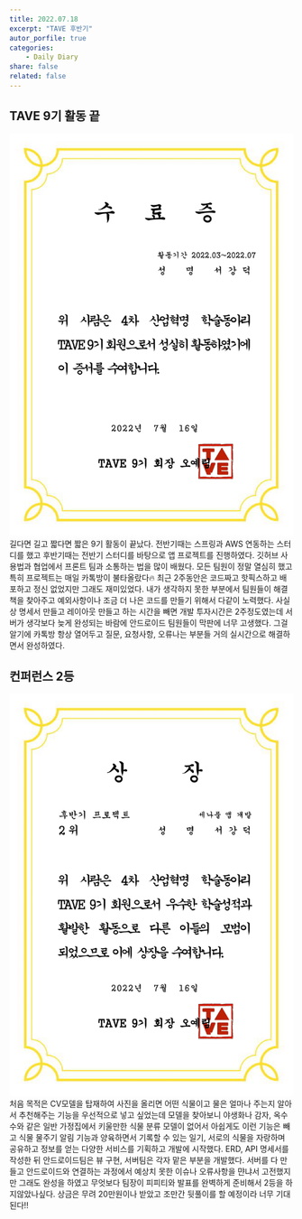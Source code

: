 ```yaml
---
title: 2022.07.18
excerpt: "TAVE 후반기"
autor_porfile: true
categories:
    - Daily Diary
share: false
related: false
---
```


## TAVE 9기 활동 끝
<div><img src = "../../assets/images/blogImg/서강덕_수료증.png"/></div>
길다면 길고 짧다면 짧은 9기 활동이 끝났다. 전반기때는 스프링과 AWS 연동하는 스터디를 했고 후반기때는 전반기 스터디를 바탕으로 앱 프로젝트를 진행하였다. 깃허브 사용법과 협업에서 프론트 팀과 소통하는 법을 많이 배웠다. 모든 팀원이 정말 열심히 했고 특히 프로젝트는 매일 카톡방이 불타올랐다🔥 최근 2주동안은 코드짜고 핫픽스하고 배포하고 정신 없었지만 그래도 재미있었다. 내가 생각하지 못한 부분에서 팀원들이 해결책을 찾아주고 예외사항이나 조금 더 나은 코드를 만들기 위해서 다같이 노력했다. 사실상 명세서 만들고 레이아웃 만들고 하는 시간을 빼면 개발 투자시간은 2주정도였는데 서버가 생각보다 늦게 완성되는 바람에 안드로이드 팀원들이 막판에 너무 고생했다. 그걸 알기에 카톡방 항상 열어두고 질문, 요청사항, 오류나는 부분들 거의 실시간으로 해결하면서 완성하였다.

## 컨퍼런스 2등
<div><img src = "../../assets/images/blogImg/세나풀_우수상.png"/></div>
처음 목적은 CV모델을 탑재하여 사진을 올리면 어떤 식물이고 물은 얼마나 주는지 알아서 추천해주는 기능을 우선적으로 넣고 싶었는데 모델을 찾아보니 야생화나 감자, 옥수수와 같은 일반 가정집에서 키울만한 식물 분류 모델이 없어서 아쉽게도 이런 기능은 빼고 식물 물주기 알림 기능과 양육하면서 기록할 수 있는 일기, 서로의 식물을 자랑하며 공유하고 정보를 얻는 다양한 서비스를 기획하고 개발에 시작했다. ERD, API 명세서를 작성한 뒤 안드로이드팀은 뷰 구현, 서버팀은 각자 맡은 부분을 개발했다. 서버를 다 만들고 안드로이드와 연결하는 과정에서 예상치 못한 이슈나 오류사항을 먄냐서 고전했지만 그래도 완성을 하였고 무엇보다 팀장이 피피티와 발표를 완벽하게 준비해서 2등을 하지않았나싶다. 상금은 무려 20만원이나 받았고 조만간 뒷풀이를 할 예정이라 너무 기대된다!! 